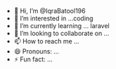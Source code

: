 - 👋 Hi, I’m @IqraBatool196
- 👀 I’m interested in ...coding
- 🌱 I’m currently learning ... laravel
- 💞️ I’m looking to collaborate on ... 
- 📫 How to reach me ...
- 😄 Pronouns: ...
- ⚡ Fun fact: ...

<!---
IqraBatool196/IqraBatool196 is a ✨ special ✨ repository because its `README.md` (this file) appears on your GitHub profile.
You can click the Preview link to take a look at your changes.
--->
